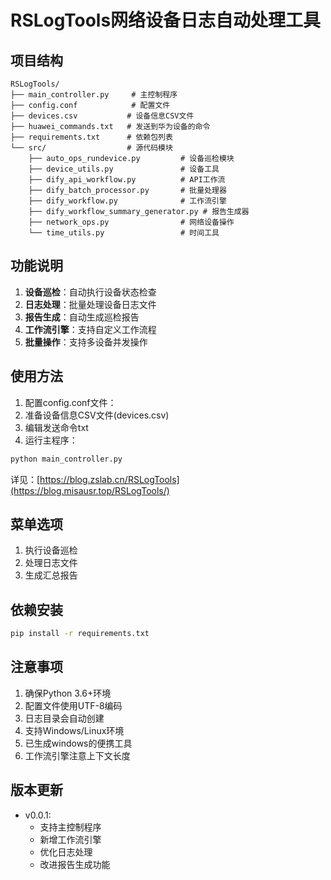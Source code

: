 # RSLogTools网络设备日志自动处理工具

## 项目结构
```
RSLogTools/
├── main_controller.py     # 主控制程序
├── config.conf            # 配置文件
├── devices.csv           # 设备信息CSV文件
├── huawei_commands.txt   # 发送到华为设备的命令
├── requirements.txt      # 依赖包列表
└── src/                  # 源代码模块
    ├── auto_ops_rundevice.py         # 设备巡检模块
    ├── device_utils.py               # 设备工具
    ├── dify_api_workflow.py          # API工作流
    ├── dify_batch_processor.py       # 批量处理器
    ├── dify_workflow.py              # 工作流引擎
    ├── dify_workflow_summary_generator.py # 报告生成器
    ├── network_ops.py                # 网络设备操作
    └── time_utils.py                 # 时间工具
```

## 功能说明
1. **设备巡检**：自动执行设备状态检查
2. **日志处理**：批量处理设备日志文件
3. **报告生成**：自动生成巡检报告
4. **工作流引擎**：支持自定义工作流程
5. **批量操作**：支持多设备并发操作

## 使用方法
1. 配置config.conf文件：
2. 准备设备信息CSV文件(devices.csv)
2. 编辑发送命令txt
2. 运行主程序：

```bash
python main_controller.py
```

详见：[https://blog.zslab.cn/RSLogTools](https://blog.misausr.top/RSLogTools/)

## 菜单选项

1. 执行设备巡检
2. 处理日志文件
3. 生成汇总报告

## 依赖安装
```bash
pip install -r requirements.txt
```

## 注意事项
1. 确保Python 3.6+环境
2. 配置文件使用UTF-8编码
3. 日志目录会自动创建
4. 支持Windows/Linux环境
5. 已生成windows的便携工具
6. 工作流引擎注意上下文长度

## 版本更新
- v0.0.1:
  - 支持主控制程序
  - 新增工作流引擎
  - 优化日志处理
  - 改进报告生成功能
